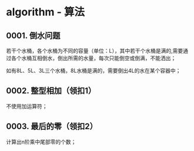 # algorithm - 算法

## 0001. 倒水问题

若干个水桶，各个水桶为不同的容量（单位：L），其中若干个水桶是满的,需要通过各个水桶互相倒水，倒出所需的水量，每次只能倒空或倒满，不能洒出；

如有8L、5L、3L三个水桶，8L水桶是满的，需要倒出4L的水在某个容器中；

## 0002. 整型相加（领扣1）

不使用加运算符；

## 0003. 最后的零（领扣2）

计算出n阶乘中尾部零的个数；